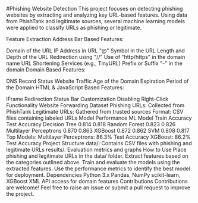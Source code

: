 #Phishing Website Detection
This project focuses on detecting phishing websites by extracting and analyzing key URL-based features. Using data from PhishTank and legitimate sources, several machine learning models were applied to classify URLs as phishing or legitimate.

Feature Extraction
Address Bar Based Features:

Domain of the URL
IP Address in URL
"@" Symbol in the URL
Length and Depth of the URL
Redirection using "//"
Use of "http/https" in the domain name
URL Shortening Services (e.g., TinyURL)
Prefix or Suffix "-" in the domain
Domain Based Features:

DNS Record Status
Website Traffic
Age of the Domain
Expiration Period of the Domain
HTML & JavaScript Based Features:

IFrame Redirection
Status Bar Customization
Disabling Right-Click Functionality
Website Forwarding
Dataset
Phishing URLs: Collected from PhishTank
Legitimate URLs: Gathered from trusted sources
Format: CSV files containing labeled URLs
Model Performance
ML Model	Train Accuracy	Test Accuracy
Decision Tree	0.814	0.818
Random Forest	0.823	0.826
Multilayer Perceptrons	0.870	0.863
XGBoost	0.872	0.862
SVM	0.808	0.817
Top Models:
Multilayer Perceptrons: 86.3% Test Accuracy
XGBoost: 86.2% Test Accuracy
Project Structure
data/: Contains CSV files with phishing and legitimate URLs
results/: Evaluation metrics and graphs
How to Use
Place phishing and legitimate URLs in the data/ folder.
Extract features based on the categories outlined above.
Train and evaluate the models using the extracted features.
Use the performance metrics to identify the best model for deployment.
Dependencies
Python 3.x
Pandas, NumPy
scikit-learn, XGBoost
XML API access for domain features
Contributions
Contributions are welcome! Feel free to raise an issue or submit a pull request to improve the project.
